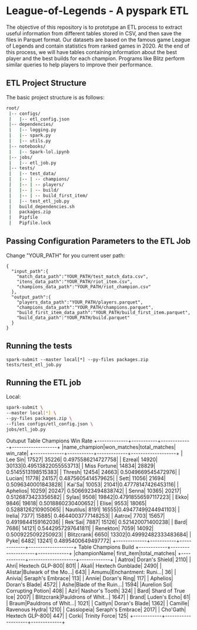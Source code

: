 # League-of-Legends - A pyspark ETL

The objective of this repository is to prototype an ETL process to extract useful information from different tables stored in CSV, and then save the files in Parquet format. Our datasets are based on the famous game League of Legends and contain statistics from ranked games in 2020. At the end of this process, we will have tables containing information about the best player and the best builds for each champion. Programs like Blitz perform similar queries to help players to improve their performance.

## ETL Project Structure

The basic project structure is as follows:

```bash
root/
 |-- configs/
 |   |-- etl_config.json
 |-- dependencies/
 |   |-- logging.py
 |   |-- spark.py
 |   |-- utils.py
 |-- notebooks/
 |   |-- Spark-lol.ipynb
 |-- jobs/
 |   |-- etl_job.py
 |-- tests/
 |   |-- test_data/
 |   |-- | -- champions/
 |   |-- | -- players/
 |   |-- | -- build/
 |   |-- | -- build_first_item/
 |   |-- test_etl_job.py
 |   build_dependencies.sh
 |   packages.zip
 |   Pipfile
 |   Pipfile.lock
```

## Passing Configuration Parameters to the ETL Job
Change "YOUR_PATH" for you current user path:
```
{
  "input_path":{
    "match_data_path":"YOUR_PATH/test_match_data.csv",
    "itens_data_path":"YOUR_PATH/riot_item.csv",
    "champions_data_path":"YOUR_PATH/riot_champion.csv"
  },
  "output_path":{
    "players_data_path":"YOUR_PATH/players.parquet",
    "champions_data_path":"YOUR_PATH/champions.parquet",
    "build_first_item_data_path":"YOUR_PATH/build_first_item.parquet",
    "build_data_path":"YOUR_PATH/build.parquet"
  }
}
```

## Running the tests
```
spark-submit --master local[*] --py-files packages.zip tests/test_etl_job.py
```

## Running the ETL job

Local:
```bash
spark-submit \
--master local[*] \
--py-files packages.zip \
--files configs/etl_config.json \
jobs/etl_job.py
```

Outuput
Table Champions Win Rate
+-------------+-----------+-------------+-------------------+
|name_champion|won_matches|total_matches|           win_rate|
+-------------+-----------+-------------+-------------------+
|      Lee Sin|      17527|        35226| 0.4975586214727758|
|       Ezreal|      14920|        30133|0.49513822055553713|
| Miss Fortune|      14834|        28829| 0.5145513198515383|
|       Thresh|      12454|        24663| 0.5049669545472976|
|       Lucian|      11778|        24157| 0.4875605414579625|
|         Sett|      11056|        21694| 0.5096340001843828|
|       Kai'Sa|      10053|        21041|0.47778147426453116|
|     Aphelios|      10259|        20247| 0.5066923494838742|
|        Senna|      10365|        20217| 0.5126873423356582|
|        Sylas|       9508|        19842|0.47918556597117223|
|         Ekko|       9846|        19618| 0.5018860230400652|
|        Elise|       9553|        18065| 0.5288126210905065|
|     Nautilus|       8191|        16555|0.49477499244941103|
|       Irelia|       7377|        15885| 0.4644003777148253|
|       Aatrox|       7703|        15657| 0.4919844159162036|
|      Rek'Sai|       7887|        15126|  0.521420071400238|
|         Bard|       7686|        14121| 0.5442957297641811|
|     Renekton|       7059|        14092| 0.5009225092250923|
|   Blitzcrank|       6650|        13302|0.49992482333483684|
|         Pyke|       6482|        13241| 0.4895400649497772|
+-------------+-----------+-------------+-------------------+
Table Champions Build
+------------+--------------------+-------------+
|championName|          first_item|total_matches|
+------------+--------------------+-------------+
|      Aatrox|      Doran's Shield|         2110|
|        Ahri|     Hextech GLP-800|          801|
|       Akali|    Hextech Gunblade|         2490|
|     Alistar|Bulwark of the Mo...|          643|
|       Amumu|Enchantment: Runi...|           36|
|      Anivia|    Seraph's Embrace|          113|
|       Annie|        Doran's Ring|          117|
|    Aphelios|       Doran's Blade|         4572|
|        Ashe|Blade of the Ruin...|         1594|
|Aurelion Sol|   Corrupting Potion|          408|
|        Azir|      Nashor's Tooth|          324|
|        Bard|   Shard of True Ice|         2007|
|  Blitzcrank|Pauldrons of Whit...|         1647|
|       Brand|        Luden's Echo|           61|
|       Braum|Pauldrons of Whit...|         1021|
|     Caitlyn|       Doran's Blade|         1362|
|     Camille|      Ravenous Hydra|         1210|
|  Cassiopeia|    Seraph's Embrace|         2017|
|    Cho'Gath|     Hextech GLP-800|          447|
|       Corki|       Trinity Force|          125|
+------------+--------------------+-------------+


